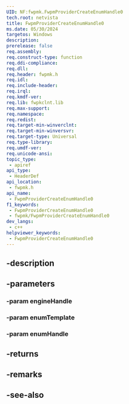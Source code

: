 ```yaml
---
UID: NF:fwpmk.FwpmProviderCreateEnumHandle0
tech.root: netvista
title: FwpmProviderCreateEnumHandle0
ms.date: 05/30/2024
targetos: Windows
description: 
prerelease: false
req.assembly: 
req.construct-type: function
req.ddi-compliance: 
req.dll: 
req.header: fwpmk.h
req.idl: 
req.include-header: 
req.irql: 
req.kmdf-ver: 
req.lib: fwpkclnt.lib
req.max-support: 
req.namespace: 
req.redist: 
req.target-min-winverclnt: 
req.target-min-winversvr: 
req.target-type: Universal
req.type-library: 
req.umdf-ver: 
req.unicode-ansi: 
topic_type:
 - apiref
api_type:
 - HeaderDef
api_location:
 - fwpmk.h
api_name:
 - FwpmProviderCreateEnumHandle0
f1_keywords:
 - FwpmProviderCreateEnumHandle0
 - fwpmk/FwpmProviderCreateEnumHandle0
dev_langs:
 - c++
helpviewer_keywords:
 - FwpmProviderCreateEnumHandle0
---
```


## -description

## -parameters

### -param engineHandle

### -param enumTemplate

### -param enumHandle

## -returns

## -remarks

## -see-also

